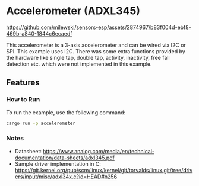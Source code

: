 # Accelerometer (ADXL345)

https://github.com/milewski/sensors-esp/assets/2874967/b83f004d-ebf8-469b-a840-1844c6ecaedf

This accelerometer is a 3-axis accelerometer and can be wired via I2C or SPI. This example uses I2C.
There was some extra functions provided by the hardware like single tap, double tap, activity, inactivity, free fall detection etc. which were not implemented in this example.

## Features

### How to Run

To run the example, use the following command:

```bash
cargo run -p accelerometer
```

### Notes

- Datasheet: https://www.analog.com/media/en/technical-documentation/data-sheets/adxl345.pdf
- Sample driver implementation in C: https://git.kernel.org/pub/scm/linux/kernel/git/torvalds/linux.git/tree/drivers/input/misc/adxl34x.c?id=HEAD#n256